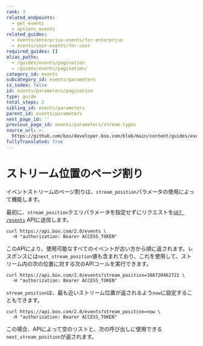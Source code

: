 ```yaml
---
rank: 3
related_endpoints:
  - get_events
  - options_events
related_guides:
  - events/enterprise-events/for-enterprise
  - events/user-events/for-user
required_guides: []
alias_paths:
  - /guides/events/pagination
  - /guides/events/pagination/
category_id: events
subcategory_id: events/parameters
is_index: false
id: events/parameters/pagination
type: guide
total_steps: 2
sibling_id: events/parameters
parent_id: events/parameters
next_page_id: ''
previous_page_id: events/parameters/stream-types
source_url: >-
  https://github.com/box/developer.box.com/blob/main/content/guides/events/parameters/pagination.md
fullyTranslated: true
---
```

# ストリーム位置のページ割り

イベントストリームのページ割りは、`stream_position`パラメータの使用によって機能します。

最初に、`stream_position`クエリパラメータを指定せずにリクエストを[`GET /events`](e://get_events) APIに送信します。

```curl
curl https://api.box.com/2.0/events \
  -H "authorization: Bearer ACCESS_TOKEN"

```

このAPIにより、使用可能なすべてのイベントが古い方から順に返されます。レスポンスには`next_stream_position`値も含まれており、これを使用して、ストリーム内の次の位置に対する次のAPIコールを実行できます。

```curl
curl https://api.box.com/2.0/events?stream_position=388720462721 \
  -H "authorization: Bearer ACCESS_TOKEN"

```

`stream_position`は、最も近いストリーム位置が返されるよう`now`に設定することもできます。

```curl
curl https://api.box.com/2.0/events?stream_position=now \
  -H "authorization: Bearer ACCESS_TOKEN"

```

この場合、APIによって空のリストと、次の呼び出しに使用できる`next_stream_position`が返されます。
